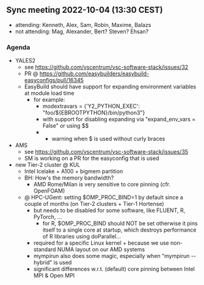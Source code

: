 ## Sync meeting 2022-10-04 (13:30 CEST)

- attending: Kenneth, Alex, Sam, Robin, Maxime, Balazs
- not attending: Mag, Alexander, Bert? Steven? Ehsan?

### Agenda

- YALES2
    - see https://github.com/vscentrum/vsc-software-stack/issues/32
    - PR @ https://github.com/easybuilders/easybuild-easyconfigs/pull/16345
    - EasyBuild should have support for expanding environment variables at module load time
        - for example:
            - modextravars = {'Y2_PYTHON_EXEC': "foo/${EBROOTPYTHON}/bin/python3"}
            - with support for disabling expanding via "expand_env_vars = False" or using $$
            - + warning when $ is used without curly braces
- AMS
    - see https://github.com/vscentrum/vsc-software-stack/issues/35
    - SM is working on a PR for the easyconfig that is used 
- new Tier-2 cluster @ KUL
    - Intel Icelake + A100 + bigmem partition
    - BH: How's the memory bandwidth?
        - AMD Rome/Milan is very sensitive to core pinning (cfr. OpenFOAM)
    - @ HPC-UGent: setting $OMP_PROC_BIND=1 by default since a couple of months (on Tier-2 clusters + Tier-1 Hortense)
        - but needs to be disabled for some software, like FLUENT, R, PyTorch, ...
            - for R, $OMP_PROC_BIND should NOT be set otherwise it pins itself to a single core at startup, which destroys performance of R libraries using doParallel...
        - required for a specific Linux kernel + because we use non-standard NUMA layout on our AMD systems
        - mympirun also does some magic, especially when "mympirun --hybrid" is used
        - significant differences w.r.t. (default) core pinning between Intel MPI & Open MPI
